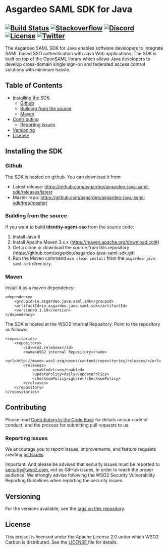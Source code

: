 # Asgardeo SAML SDK for Java

[![Build Status](https://img.shields.io/jenkins/build?jobUrl=https%3A%2F%2Fwso2.org%2Fjenkins%2Fjob%2Fasgardeo%2Fjob%2Fasgardeo-java-saml-sdk%2F&style=flat)](https://wso2.org/jenkins/job/asgardeo/job/asgardeo-java-saml-sdk/)
[![Stackoverflow](https://img.shields.io/badge/Ask%20for%20help%20on-Stackoverflow-orange)](https://stackoverflow.com/questions/tagged/asgardeo)
[![Discord](https://img.shields.io/badge/Join%20us%20on-Discord-%23e01563.svg)](https://discord.gg/wso2)
[![License](https://img.shields.io/badge/License-Apache%202.0-blue.svg)](https://github.com/asgardeo/asgardeo-java-saml-sdk/blob/master/LICENSE)
[![Twitter](https://img.shields.io/twitter/follow/wso2.svg?style=social&label=Follow)](https://twitter.com/intent/follow?screen_name=asgardeo)
---

The Asgardeo SAML SDK for Java enables software developers to integrate SAML based SSO authentication with Java Web
 applications. The SDK is built on top of the OpenSAML library which allows Java developers to develop cross-domain
  single sign-on and federated access control solutions with minimum hassle.

## Table of Contents
- [Installing the SDK](#installing-the-sdk)
  * [Github](#github)
  * [Building from the source](#building-from-the-source)
  * [Maven](#maven)
- [Contributing](#contributing)
  * [Reporting Issues](#reporting-issues)
- [Versioning](#versioning)
- [License](#license)

## Installing the SDK

### Github
The SDK is hosted on github. You can download it from:
- Latest release: https://github.com/asgardeo/asgardeo-java-saml-sdk/releases/latest
- Master repo: https://github.com/asgardeo/asgardeo-java-saml-sdk/tree/master/

### Building from the source

If you want to build **identity-agent-sso** from the source code:

1. Install Java 8
2. Install Apache Maven 3.x.x (https://maven.apache.org/download.cgi#)
3. Get a clone or download the source from this repository (https://github.com/asgardeo/asgardeo-java-saml-sdk.git)
4. Run the Maven command ``mvn clean install`` from the ``asgardeo-java-saml-sdk`` directory.

### Maven

Install it as a maven dependency:
```
<dependency>
    <groupId>io.asgardeo.java.saml.sdk</groupId>
    <artifactId>io.asgardeo.java.saml.sdk</artifactId>
    <version>0.1.19</version>
</dependency>
```
The SDK is hosted at the WSO2 Internal Repository. Point to the repository as follows:


```
<repositories>
    <repository>
        <id>wso2.releases</id>
        <name>WSO2 internal Repository</name>
        <url>http://maven.wso2.org/nexus/content/repositories/releases/</url>
        <releases>
            <enabled>true</enabled>
            <updatePolicy>daily</updatePolicy>
            <checksumPolicy>ignore</checksumPolicy>
        </releases>
    </repository>
</repositories>
```

## Contributing

Please read [Contributing to the Code Base](http://wso2.github.io/) for details on our code of conduct, and the
 process for submitting pull requests to us.
 
### Reporting Issues
We encourage you to report issues, improvements, and feature requests creating [git Issues](https://github.com/wso2-extensions/identity-samples-dotnet/issues).

Important: And please be advised that security issues must be reported to security@wso2.com, not as GitHub issues, 
in order to reach the proper audience. We strongly advise following the WSO2 Security Vulnerability Reporting Guidelines
 when reporting the security issues.

## Versioning

For the versions available, see the [tags on this repository](https://github.com/asgardeo/asgardeo-java-saml-sdk/tags). 

## License

This project is licensed under the Apache License 2.0 under which WSO2 Carbon is distributed. See the [LICENSE
](LICENSE) file for details.

